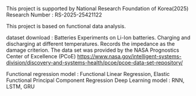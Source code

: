 This project is supported by National Research Foundation of Korea(2025)
Research Number : RS-2025-25421122

This project is based on functional data analysis.

dataset download :
Batteries
Experiments on Li-Ion batteries. Charging and discharging at different temperatures. 
Records the impedance as the damage criterion. The data set was provided by the NASA Prognostics Center of Excellence (PCoE)
https://www.nasa.gov/intelligent-systems-division/discovery-and-systems-health/pcoe/pcoe-data-set-repository/

Functional regression model : Functional Linear Regression, Elastic Functional Principal Component Regression
Deep Learning model : RNN, LSTM, GRU
